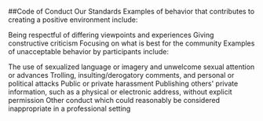 ##Code of Conduct
Our Standards
Examples of behavior that contributes to creating a positive environment include:

Being respectful of differing viewpoints and experiences
Giving constructive criticism
Focusing on what is best for the community
Examples of unacceptable behavior by participants include:

The use of sexualized language or imagery and unwelcome sexual attention or advances
Trolling, insulting/derogatory comments, and personal or political attacks
Public or private harassment
Publishing others' private information, such as a physical or electronic address, without explicit permission
Other conduct which could reasonably be considered inappropriate in a professional setting
